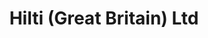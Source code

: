 ---
address: '1 Trafford Wharf Road

  Trafford Park

  M17 1BY

  Manchester

  United Kingdom'
country: GB
location: [53.4654592,-2.2871217]
tags:
- ifsec-international-2022
- company
title: Hilti (Great Britain) Ltd
---